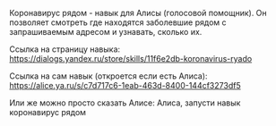 Коронавирус рядом - навык для Алисы (голосовой помощник). 
Он позволяет смотреть где находятся заболевшие рядом с запрашиваемым адресом
и узнавать, сколько их.

Ссылка на страницу навыка: https://dialogs.yandex.ru/store/skills/11f6e2db-koronavirus-ryado

Ссылка на сам навык (откроется если есть Алиса): https://alice.ya.ru/s/c7d717c6-1eab-463d-8400-144cf3273df5

Или же можно просто сказать Алисе: Алиса, запусти навык коронавирус рядом
